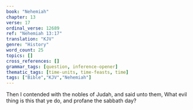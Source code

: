 ```yaml
---
book: "Nehemiah"
chapter: 13
verse: 17
ordinal_verse: 12689
ref: "Nehemiah 13:17"
translation: "KJV"
genre: "History"
word_count: 25
topics: []
cross_references: []
grammar_tags: [question, inference-opener]
thematic_tags: [time-units, time-feasts, time]
tags: ["Bible","KJV","Nehemiah"]
---
```

Then I contended with the nobles of Judah, and said unto them, What evil thing is this that ye do, and profane the sabbath day?
